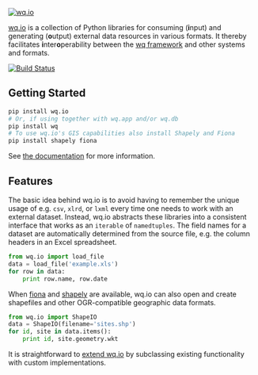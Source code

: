 [![wq.io](https://raw.github.com/wq/wq/master/images/256/wq.io.png)](http://wq.io/wq.io)

[wq.io] is a collection of Python libraries for consuming (<b>i</b>nput) and generating (<b>o</b>utput) external data resources in various formats.  It thereby facilitates <b>i</b>nter<b>o</b>perability between the [wq framework] and other systems and formats.

[![Build Status](https://travis-ci.org/wq/wq.io.png?branch=master)](https://travis-ci.org/wq/wq.io)

## Getting Started

```bash
pip install wq.io
# Or, if using together with wq.app and/or wq.db
pip install wq
# To use wq.io's GIS capabilities also install Shapely and Fiona
pip install shapely fiona
```

See [the documentation] for more information.

## Features

The basic idea behind wq.io is to avoid having to remember the unique usage of e.g. `csv`, `xlrd`, or `lxml` every time one needs to work with an external dataset.  Instead, wq.io abstracts these libraries into a consistent interface that works as an `iterable` of `namedtuples`.  The field names for a dataset are automatically determined from the source file, e.g. the column headers in an Excel spreadsheet.

```python
from wq.io import load_file
data = load_file('example.xls')
for row in data:
    print row.name, row.date
```

When [fiona] and [shapely] are available, wq.io can also open and create shapefiles and other OGR-compatible geographic data formats.

```python
from wq.io import ShapeIO
data = ShapeIO(filename='sites.shp')
for id, site in data.items():
    print id, site.geometry.wkt
```

It is straightforward to [extend wq.io] by subclassing existing functionality with custom implementations.


[wq.io]: http://wq.io/wq.io
[wq framework]: http://wq.io/
[the documentation]: http://wq.io/docs/
[fiona]: https://github.com/Toblerity/Fiona
[shapely]: https://github.com/Toblerity/Shapely
[extend wq.io]: http://wq.io/docs/custom-io
